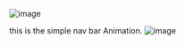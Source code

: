![image](https://github.com/user-attachments/assets/1183fcd2-0ae7-4811-9a7e-8f01c19801b6)

this  is the simple nav bar Animation.
![image](https://github.com/user-attachments/assets/7e729ceb-5feb-4dbb-989f-b2b8a33d56ca)

